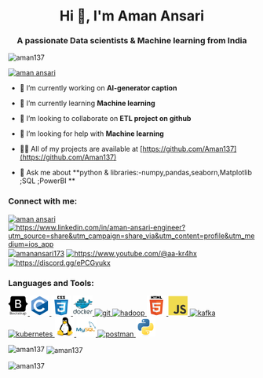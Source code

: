 
<h1 align="center">Hi 👋, I'm Aman Ansari</h1>
<h3 align="center">A passionate Data scientists & Machine learning from India</h3>

<p align="left"> <img src="https://komarev.com/ghpvc/?username=aman137&label=Profile%20views&color=0e75b6&style=flat" alt="aman137" /> </p>

<p align="left"> <a href="https://twitter.com/aman ansari" target="blank"><img src="https://img.shields.io/twitter/follow/aman ansari?logo=twitter&style=for-the-badge" alt="aman ansari" /></a> </p>

- 🔭 I’m currently working on **AI-generator caption**

- 🌱 I’m currently learning **Machine learning**

- 👯 I’m looking to collaborate on **ETL project on github**

- 🤝 I’m looking for help with **Machine learning**

- 👨‍💻 All of my projects are available at [https://github.com/Aman137](https://github.com/Aman137)

- 💬 Ask me about **python & libraries:-numpy,pandas,seaborn,Matplotlib ;SQL ;PowerBI **

<h3 align="left">Connect with me:</h3>
<p align="left">
<a href="https://twitter.com/aman ansari" target="blank"><img align="center" src="https://raw.githubusercontent.com/rahuldkjain/github-profile-readme-generator/master/src/images/icons/Social/twitter.svg" alt="aman ansari" height="30" width="40" /></a>
<a href="https://linkedin.com/in/https://www.linkedin.com/in/aman-ansari-engineer?utm_source=share&utm_campaign=share_via&utm_content=profile&utm_medium=ios_app" target="blank"><img align="center" src="https://raw.githubusercontent.com/rahuldkjain/github-profile-readme-generator/master/src/images/icons/Social/linked-in-alt.svg" alt="https://www.linkedin.com/in/aman-ansari-engineer?utm_source=share&utm_campaign=share_via&utm_content=profile&utm_medium=ios_app" height="30" width="40" /></a>
<a href="https://kaggle.com/amanansari173" target="blank"><img align="center" src="https://raw.githubusercontent.com/rahuldkjain/github-profile-readme-generator/master/src/images/icons/Social/kaggle.svg" alt="amanansari173" height="30" width="40" /></a>
<a href="https://www.youtube.com/c/https://www.youtube.com/@aa-kr4hx" target="blank"><img align="center" src="https://raw.githubusercontent.com/rahuldkjain/github-profile-readme-generator/master/src/images/icons/Social/youtube.svg" alt="https://www.youtube.com/@aa-kr4hx" height="30" width="40" /></a>
<a href="https://discord.gg/https://discord.gg/ePCGyukx" target="blank"><img align="center" src="https://raw.githubusercontent.com/rahuldkjain/github-profile-readme-generator/master/src/images/icons/Social/discord.svg" alt="https://discord.gg/ePCGyukx" height="30" width="40" /></a>
</p>

<h3 align="left">Languages and Tools:</h3>
<p align="left"> <a href="https://getbootstrap.com" target="_blank" rel="noreferrer"> <img src="https://raw.githubusercontent.com/devicons/devicon/master/icons/bootstrap/bootstrap-plain-wordmark.svg" alt="bootstrap" width="40" height="40"/> </a> <a href="https://www.cprogramming.com/" target="_blank" rel="noreferrer"> <img src="https://raw.githubusercontent.com/devicons/devicon/master/icons/c/c-original.svg" alt="c" width="40" height="40"/> </a> <a href="https://www.w3schools.com/css/" target="_blank" rel="noreferrer"> <img src="https://raw.githubusercontent.com/devicons/devicon/master/icons/css3/css3-original-wordmark.svg" alt="css3" width="40" height="40"/> </a> <a href="https://www.docker.com/" target="_blank" rel="noreferrer"> <img src="https://raw.githubusercontent.com/devicons/devicon/master/icons/docker/docker-original-wordmark.svg" alt="docker" width="40" height="40"/> </a> <a href="https://git-scm.com/" target="_blank" rel="noreferrer"> <img src="https://www.vectorlogo.zone/logos/git-scm/git-scm-icon.svg" alt="git" width="40" height="40"/> </a> <a href="https://hadoop.apache.org/" target="_blank" rel="noreferrer"> <img src="https://www.vectorlogo.zone/logos/apache_hadoop/apache_hadoop-icon.svg" alt="hadoop" width="40" height="40"/> </a> <a href="https://www.w3.org/html/" target="_blank" rel="noreferrer"> <img src="https://raw.githubusercontent.com/devicons/devicon/master/icons/html5/html5-original-wordmark.svg" alt="html5" width="40" height="40"/> </a> <a href="https://developer.mozilla.org/en-US/docs/Web/JavaScript" target="_blank" rel="noreferrer"> <img src="https://raw.githubusercontent.com/devicons/devicon/master/icons/javascript/javascript-original.svg" alt="javascript" width="40" height="40"/> </a> <a href="https://kafka.apache.org/" target="_blank" rel="noreferrer"> <img src="https://www.vectorlogo.zone/logos/apache_kafka/apache_kafka-icon.svg" alt="kafka" width="40" height="40"/> </a> <a href="https://kubernetes.io" target="_blank" rel="noreferrer"> <img src="https://www.vectorlogo.zone/logos/kubernetes/kubernetes-icon.svg" alt="kubernetes" width="40" height="40"/> </a> <a href="https://www.linux.org/" target="_blank" rel="noreferrer"> <img src="https://raw.githubusercontent.com/devicons/devicon/master/icons/linux/linux-original.svg" alt="linux" width="40" height="40"/> </a> <a href="https://www.mysql.com/" target="_blank" rel="noreferrer"> <img src="https://raw.githubusercontent.com/devicons/devicon/master/icons/mysql/mysql-original-wordmark.svg" alt="mysql" width="40" height="40"/> </a> <a href="https://postman.com" target="_blank" rel="noreferrer"> <img src="https://www.vectorlogo.zone/logos/getpostman/getpostman-icon.svg" alt="postman" width="40" height="40"/> </a> <a href="https://www.python.org" target="_blank" rel="noreferrer"> <img src="https://raw.githubusercontent.com/devicons/devicon/master/icons/python/python-original.svg" alt="python" width="40" height="40"/> </a> </p>

<p><img align="left" src="https://github-readme-stats.vercel.app/api/top-langs?username=aman137&show_icons=true&locale=en&layout=compact" alt="aman137" /></p>

<p>&nbsp;<img align="center" src="https://github-readme-stats.vercel.app/api?username=aman137&show_icons=true&locale=en" alt="aman137" /></p>

<p><img align="center" src="https://github-readme-streak-stats.herokuapp.com/?user=aman137&" alt="aman137" /></p>
